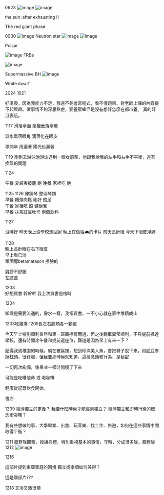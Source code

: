 0923
![image](https://github.com/user-attachments/assets/b74f003d-ac62-4ddb-bed7-47b8fc55029a)
![image](https://github.com/user-attachments/assets/55fa4ef6-2147-4183-af32-10e71dac5f9d)


the sun :after exhausting H

The red giant phase

0930
![image](https://github.com/user-attachments/assets/500f8f56-5ba6-4bbf-b299-26ac6828b3b3)
Neutron star
![image](https://github.com/user-attachments/assets/8794245f-06a3-4643-8556-66b7b12facd9)
![image](https://github.com/user-attachments/assets/7fd68646-fbbf-4422-b908-128ceba3e33e)

Pulsar

![image](https://github.com/user-attachments/assets/66326f6a-a4af-4caf-8e5c-f5c57e562904)
FRBs

![image](https://github.com/user-attachments/assets/2b0e05d0-91a7-4c0e-834d-7524e219219e)

Supermassive BH
![image](https://github.com/user-attachments/assets/62b1c231-3df8-4920-8031-742c9741ccb2)

White dwarf 

2024
1021

好沮喪，因為我能力不足，我還不夠會寫程式，看不懂題目、對老師上課的內容提不起興趣。做事情不夠深思熟慮，要養蜜蜂但是沒有想好怎麼在都市養。
真的好沮喪哦。

1117
滑落傘面 聚攏垂落傘簷

淚水垂落眼角 滴落化在眼皮

移開傘 雨灑著 陽光也灑著

1119
 剛剛去游泳池游泳遇到一個女前輩，他跟我說我的左手和右手不平衡，還有換氣的問題

1124

午餐 夏威夷披薩 飽
晚餐 家裡吃 飽

1125 1126
練鋼琴 整理琴譜  
早餐 饅頭肉鬆 剛好 飽足  
午餐 家裡吃 飽 健康餐  
早餐 抹茶紅豆吐司 兩個飲料  




1127

沒睡好 
昨天晚上從學校走回家
晚上在做給🌧️的卡片
前天長針眼 今天下眼皮浮腫

1128  
晚上長針眼在右下眼皮  
早上看已消  
類固醇betamatason 擦臉的  

肩膀不舒服  
左膝蓋  

1203   
好想買書 幹幹幹 我上次買書是啥時  

1204

知識是需要流通的，像水一樣，我常買書，一不小心就在家中堆積成山


1203吃雞排 1205長左右臉頰各一顆痘


今天早上特別順利雖然和第一班車擦肩而過，但之後轉車異常順利，不只提前抵達學校，還有時間冰午餐和提前選座位，難道是因為早上有來一下？



記得我幼稚園的時候，躺在被窩裡，想到珍珠美人魚，會把褲子脫下來，用屁屁摩擦枕頭，很舒服，但我要那時候就知道，這種念頭和行為，是秘密

一切再次絢爛，像果凍一樣時間慢了下來

可能是吃維他命 或 喝咖啡


健康從記錄飲食開始。

書店

1209
經濟獨立的定義？
我要什麼時候才能經濟獨立？
經濟獨立和即時行樂的概念衝突嗎？

我有些想做的事，大學畢業、出書、玩音樂、找工作、旅遊，如何在這些事情中間取得平衡？


1211
服務隊觀察，授旗典禮，特別重視基本的事情，守時，分成很多隊，服務隊
1212
![image](https://github.com/user-attachments/assets/3d5f2943-c320-42e4-9f4d-a68ba15744f4)

1216

這部片提到東亞家庭的困境
獨立或孝順如何兼得？

這是哪部片???


1218
又冷又熱很煩


